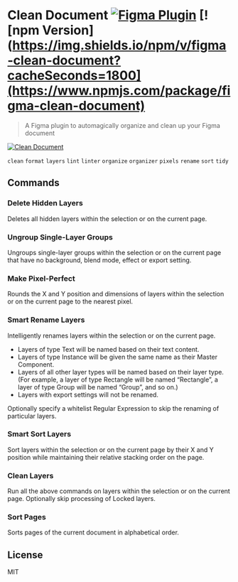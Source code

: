 # Clean Document [![Figma Plugin](https://img.shields.io/badge/figma-Clean%20Document-yellow?cacheSeconds=1800)](https://figma.com/c/plugin/767379019764649932/Clean-Document) [![npm Version](https://img.shields.io/npm/v/figma-clean-document?cacheSeconds=1800](https://www.npmjs.com/package/figma-clean-document)

> A Figma plugin to automagically organize and clean up your Figma document

[![Clean Document](https://raw.githubusercontent.com/yuanqing/figma-plugins/master/packages/figma-clean-document/media/cover.png)](https://figma.com/c/plugin/767379019764649932/Clean-Document)

`clean` `format` `layers` `lint` `linter` `organize` `organizer` `pixels` `rename` `sort` `tidy`

## Commands

### Delete Hidden Layers

Deletes all hidden layers within the selection or on the current page.

### Ungroup Single-Layer Groups

Ungroups single-layer groups within the selection or on the current page that have no background, blend mode, effect or export setting.

### Make Pixel-Perfect

Rounds the X and Y position and dimensions of layers within the selection or on the current page to the nearest pixel.

### Smart Rename Layers

Intelligently renames layers within the selection or on the current page.

- Layers of type Text will be named based on their text content.
- Layers of type Instance will be given the same name as their Master Component.
- Layers of all other layer types will be named based on their layer type. (For example, a layer of type Rectangle will be named “Rectangle”, a layer of type Group will be named “Group”, and so on.)
- Layers with export settings will not be renamed.

Optionally specify a whitelist Regular Expression to skip the renaming of particular layers.

### Smart Sort Layers

Sort layers within the selection or on the current page by their X and Y position while maintaining their relative stacking order on the page.

### Clean Layers

Run all the above commands on layers within the selection or on the current page. Optionally skip processing of Locked layers.

### Sort Pages

Sorts pages of the current document in alphabetical order.

## License

MIT
